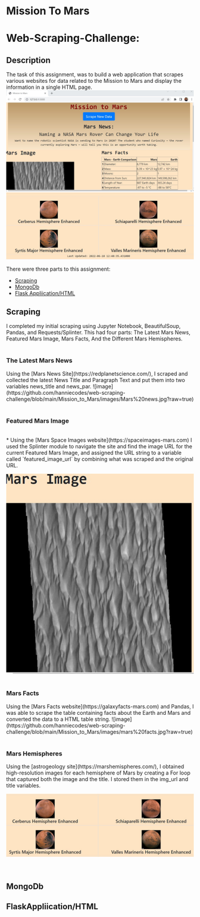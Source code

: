 # Mission To Mars
<h1>Web-Scraping-Challenge:</h1>


## Description
The task of this assignment, was to build a web application that scrapes various websites for data related to the Mission to Mars and display the information in a single HTML page.
![image](https://github.com/hanniecodes/web-scraping-challenge/blob/main/Mission_to_Mars/images/Scraping%20webpage.jpg?raw=true)  
![image](https://github.com/hanniecodes/web-scraping-challenge/blob/main/Mission_to_Mars/images/scraping_hemispheres%20.jpg?raw=true)  

There were three parts to this assignment:
- [Scraping](#Scraping)
- [MongoDb](#MongoDb)
- [Flask Appliication/HTML](#FlaskAppliication/HTML)

## Scraping
I completed my initial scraping using Jupyter Notebook, BeautifulSoup, Pandas, and Requests/Splinter. This had four parts: The Latest Mars News, Featured Mars Image, Mars Facts, And the Different Mars Hemispheres. 
<br>
<br>
<h3><b> The Latest Mars News  </b></h3>
Using the [Mars News Site](https://redplanetscience.com/), I scraped and collected the latest News Title and Paragraph Text and put them into two variables news_title and news_par.
![image](https://github.com/hanniecodes/web-scraping-challenge/blob/main/Mission_to_Mars/images/Mars%20news.jpg?raw=true)
<br>
<br>
<h3><b> Featured Mars Image </b></h3>
<br>
* Using the  [Mars Space Images website](https://spaceimages-mars.com) I used the  Splinter module to navigate the site and find the image URL for the current Featured Mars Image, and assigned the URL string to a variable called `featured_image_url` by combining what was scraped and the original URL. 


![image](https://github.com/hanniecodes/web-scraping-challenge/blob/main/Mission_to_Mars/images/featured%20image.jpg?raw=true)
<br>
<br>
<h3><b> Mars Facts </b></h3>
Using the [Mars Facts website](https://galaxyfacts-mars.com) and Pandas, I was able to scrape the table containing facts about the Earth and Mars and converted  the data to a HTML table string.
![image](https://github.com/hanniecodes/web-scraping-challenge/blob/main/Mission_to_Mars/images/mars%20facts.jpg?raw=true)
<br>
<br>
<h3><b> Mars Hemispheres </b></h3>
Using the [astrogeology site](https://marshemispheres.com/), I obtained high-resolution images for each hemisphere of Mars by creating a For loop that captured both the image and the title. I stored them in the img_url and title variables. 

![image](https://github.com/hanniecodes/web-scraping-challenge/blob/main/Mission_to_Mars/images/hemispheres.jpg?raw=true)
<br>
<br>
<br>

## MongoDb

## FlaskAppliication/HTML